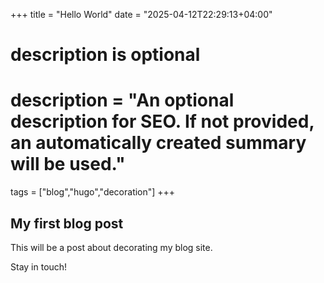 +++
title = "Hello World"
date = "2025-04-12T22:29:13+04:00"

# description is optional
#
# description = "An optional description for SEO. If not provided, an automatically created summary will be used."

tags = ["blog","hugo","decoration"]
+++

## My first blog post

This will be a post about decorating my blog site.

Stay in touch!
